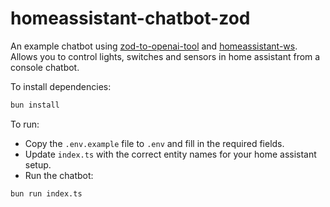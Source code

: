 # homeassistant-chatbot-zod

An example chatbot using [zod-to-openai-tool](https://github.com/alvesvaren/zod-to-openai-tool) and [homeassistant-ws](https://github.com/filp/homeassistant-ws). Allows you to control lights, switches and sensors in home assistant from a console chatbot.

To install dependencies:

```bash
bun install
```

To run:

- Copy the `.env.example` file to `.env` and fill in the required fields.
- Update `index.ts` with the correct entity names for your home assistant setup.
- Run the chatbot:
```bash
bun run index.ts
```
